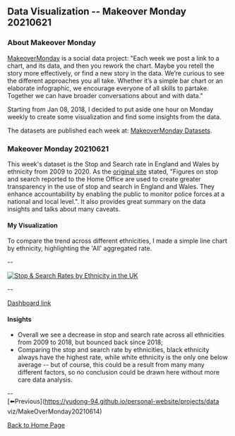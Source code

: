 <head>
  <!-- Global site tag (gtag.js) - Google Analytics -->
<script async src="https://www.googletagmanager.com/gtag/js?id=UA-112502179-1"></script>
<script>
  window.dataLayer = window.dataLayer || [];
  function gtag(){dataLayer.push(arguments);}
  gtag('js', new Date());

  gtag('config', 'UA-112502179-1');
</script>
</head>


## Data Visualization -- Makeover Monday 20210621

### About Makeover Monday

[MakeoverMonday](http://www.makeovermonday.co.uk/) is a social data project:
"Each week we post a link to a chart, and its data, and then you rework the chart.
Maybe you retell the story more effectively, or find a new story in the data.
We’re curious to see the different approaches you all take. Whether it’s a simple bar chart or an elaborate infographic, we encourage everyone of all skills to partake.
Together we can have broader conversations about and with data."

Starting from Jan 08, 2018, I decided to put aside one hour on Monday weekly to create some visualization and find some insights from the data.

The datasets are published each week at: [MakeoverMonday Datasets](http://www.makeovermonday.co.uk/data/).

### Makeover Monday 20210621

This week's dataset is the Stop and Search rate in England and Wales by ethnicity from 2009 to 2020. As the [original site](https://www.ethnicity-facts-figures.service.gov.uk/crime-justice-and-the-law/policing/stop-and-search/latest#by-ethnicity-over-time) stated, "Figures on stop and search reported to the Home Office are used to create greater transparency in the use of stop and search in England and Wales. They enhance accountability by enabling the public to monitor police forces at a national and local level.". It also provides great summary on the data insights and talks about many caveats.  

#### My Visualization

To compare the trend across different ethnicities, I made a simple line chart by ethnicity, highlighting the 'All' aggregated rate.  

--  
<div class='tableauPlaceholder' id='viz1624332279511' style='position: relative'>
  <noscript><a href='#'>
    <img alt='Stop &amp; Search Rates by Ethnicity in the UK ' src='https:&#47;&#47;public.tableau.com&#47;static&#47;images&#47;Ma&#47;MakeOverMonday20210621StopSearchRatesbyEthnicityintheUK&#47;StopSearchRatesbyEthnicityintheUK&#47;1_rss.png' style='border: none' />
    </a></noscript>
  <object class='tableauViz'  style='display:none;'>
    <param name='host_url' value='https%3A%2F%2Fpublic.tableau.com%2F' />
    <param name='embed_code_version' value='3' />
    <param name='site_root' value='' />
    <param name='name' value='MakeOverMonday20210621StopSearchRatesbyEthnicityintheUK&#47;StopSearchRatesbyEthnicityintheUK' />
    <param name='tabs' value='no' />
    <param name='toolbar' value='yes' />
    <param name='static_image' value='https:&#47;&#47;public.tableau.com&#47;static&#47;images&#47;Ma&#47;MakeOverMonday20210621StopSearchRatesbyEthnicityintheUK&#47;StopSearchRatesbyEthnicityintheUK&#47;1.png' />
    <param name='animate_transition' value='yes' />
    <param name='display_static_image' value='yes' />
    <param name='display_spinner' value='yes' />
    <param name='display_overlay' value='yes' />
    <param name='display_count' value='yes' />
    <param name='language' value='en-US' />
  </object></div>          
  <script type='text/javascript'>       
  var divElement = document.getElementById('viz1624332279511');    
  var vizElement = divElement.getElementsByTagName('object')[0];               
  if ( divElement.offsetWidth > 800 ) { vizElement.style.width='800px';vizElement.style.height='627px';} else if ( divElement.offsetWidth > 500 ) { vizElement.style.width='800px';vizElement.style.height='627px';} else { vizElement.style.width='100%';vizElement.style.height='727px';}     
  var scriptElement = document.createElement('script');               
  scriptElement.src = 'https://public.tableau.com/javascripts/api/viz_v1.js';   
  vizElement.parentNode.insertBefore(scriptElement, vizElement);            
</script>
  
--  

[Dashboard link](https://public.tableau.com/views/MakeOverMonday20210621StopSearchRatesbyEthnicityintheUK/StopSearchRatesbyEthnicityintheUK?:language=en-US&:display_count=n&:origin=viz_share_link)

#### Insights
* Overall we see a decrease in stop and search rate across all ethnicities from 2009 to 2018, but bounced back since 2018;  
* Comparing the stop and search rate by ethnicities, black ethnicity always have the highest rate, while white ethnicity is the only one below average -- but of course, this could be a result from many many different factors, so no conclusion could be drawn here without more care data analysis.  

--  
[⬅️Previous](https://yudong-94.github.io/personal-website/projects/data viz/MakeOverMonday20210614)  

[Back to Home Page](https://yudong-94.github.io/personal-website/)
